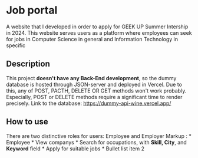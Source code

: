 # Job portal 
A website that I developed in order to apply for GEEK UP Summer Intership in 2024.
This website serves users as a platform where employees can seek for jobs in Computer Science in general and Information Technology in specific

## Description
This project **doesn't have any Back-End development**, so the dummy database is hosted through JSON-server and deployed in Vercel.
Due to this, any of POST, PACTH, DELETE OR GET methods won't work probably. Especially, POST or DELETE methods require a significant time to render precisely.
Link to the database: [https://dummy-api-wine.vercel.app/
](https://dummy-database-job-portal.vercel.app/)

## How to use
There are two distinctive roles for users: Employee and Employer
Markup : * Employee
              * View companys
              * Search for occupations, with **Skill, City**, and **Keyword** field
              * Apply for suitable jobs
          * Bullet list item 2
